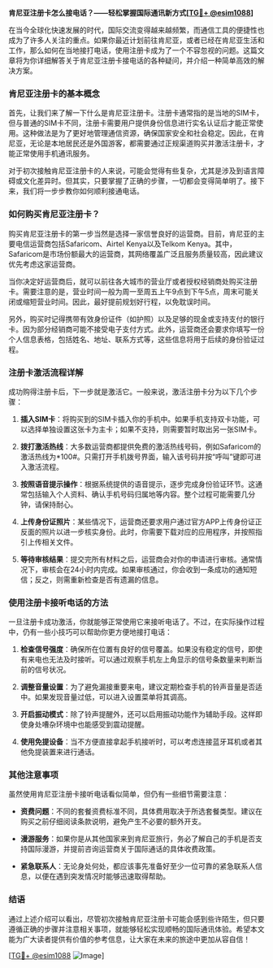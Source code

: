 **肯尼亚注册卡怎么接电话？——轻松掌握国际通讯新方式[[TG💪+ @esim1088](https://t.me/s/esim1088)]**

在当今全球化快速发展的时代，国际交流变得越来越频繁，而通信工具的便捷性也成为了许多人关注的重点。如果你最近计划前往肯尼亚，或者已经在肯尼亚生活和工作，那么如何在当地接打电话，使用注册卡成为了一个不容忽视的问题。这篇文章将为你详细解答关于肯尼亚注册卡接电话的各种疑问，并介绍一种简单高效的解决方案。

### 肯尼亚注册卡的基本概念

首先，让我们来了解一下什么是肯尼亚注册卡。注册卡通常指的是当地的SIM卡，但与普通的SIM卡不同，注册卡需要用户提供身份信息进行实名认证后才能正常使用。这种做法是为了更好地管理通信资源，确保国家安全和社会稳定。因此，在肯尼亚，无论是本地居民还是外国游客，都需要通过正规渠道购买并激活注册卡，才能正常使用手机通讯服务。

对于初次接触肯尼亚注册卡的人来说，可能会觉得有些复杂，尤其是涉及到语言障碍或文化差异时。但其实，只要掌握了正确的步骤，一切都会变得简单明了。接下来，我们将一步步教你如何顺利接通电话。

### 如何购买肯尼亚注册卡？

购买肯尼亚注册卡的第一步当然是选择一家信誉良好的运营商。目前，肯尼亚的主要电信运营商包括Safaricom、Airtel Kenya以及Telkom Kenya。其中，Safaricom是市场份额最大的运营商，其网络覆盖广泛且服务质量较高，因此建议优先考虑这家运营商。

当你决定好运营商后，就可以前往各大城市的营业厅或者授权经销商处购买注册卡。需要注意的是，营业时间一般为周一至周五上午9点到下午5点，周末可能关闭或缩短营业时间。因此，最好提前规划好行程，以免耽误时间。

另外，购买时记得携带有效身份证件（如护照）以及足够的现金或支持支付的银行卡。因为部分经销商可能不接受电子支付方式。此外，运营商还会要求你填写一份个人信息表格，包括姓名、地址、联系方式等，这些信息将用于后续的身份验证过程。

### 注册卡激活流程详解

成功购得注册卡后，下一步就是激活它。一般来说，激活注册卡分为以下几个步骤：

1. **插入SIM卡**：将购买到的SIM卡插入你的手机中。如果手机支持双卡功能，可以选择单独设置这张卡为主卡；如果不支持，则需要暂时取出另一张SIM卡。
   
2. **拨打激活热线**：大多数运营商都提供免费的激活热线号码，例如Safaricom的激活热线为*100#。只需打开手机拨号界面，输入该号码并按“呼叫”键即可进入激活流程。

3. **按照语音提示操作**：根据系统提供的语音提示，逐步完成身份验证环节。这通常包括输入个人资料、确认手机号码归属地等内容。整个过程可能需要几分钟，请保持耐心。

4. **上传身份证照片**：某些情况下，运营商还要求用户通过官方APP上传身份证正反面的照片以进一步核实身份。此时，你需要下载对应的应用程序，并按照指引上传相关文件。

5. **等待审核结果**：提交完所有材料之后，运营商会对你的申请进行审核。通常情况下，审核会在24小时内完成。如果审核通过，你会收到一条成功的通知短信；反之，则需重新检查是否有遗漏的信息。

### 使用注册卡接听电话的方法

一旦注册卡成功激活，你就能够正常使用它来接听电话了。不过，在实际操作过程中，仍有一些小技巧可以帮助你更方便地接打电话：

1. **检查信号强度**：确保所在位置有良好的信号覆盖。如果没有稳定的信号，即使有来电也无法及时接听。可以通过观察手机左上角显示的信号条数量来判断当前的信号状况。

2. **调整音量设置**：为了避免漏接重要来电，建议定期检查手机的铃声音量是否适中。如果发现音量过低，可以进入设置菜单将其调高。

3. **开启振动模式**：除了铃声提醒外，还可以启用振动功能作为辅助手段。这样即使身处嘈杂环境中也能感受到震动提醒。

4. **使用免提设备**：当不方便直接拿起手机接听时，可以考虑连接蓝牙耳机或者其他免提装置来进行通话。

### 其他注意事项

虽然使用肯尼亚注册卡接听电话看似简单，但仍有一些细节需要注意：

- **资费问题**：不同的套餐资费标准不同，具体费用取决于所选套餐类型。建议在购买之前仔细阅读条款说明，避免产生不必要的额外开支。
  
- **漫游服务**：如果你是从其他国家来到肯尼亚旅行，务必了解自己的手机是否支持国际漫游，并提前咨询运营商关于国际通话的具体收费政策。

- **紧急联系人**：无论身处何处，都应该事先准备好至少一位可靠的紧急联系人信息，以便在遇到突发情况时能够迅速取得帮助。

### 结语

通过上述介绍可以看出，尽管初次接触肯尼亚注册卡可能会感到些许陌生，但只要遵循正确的步骤并注意相关事项，就能够轻松实现顺畅的国际通讯体验。希望本文能为广大读者提供有价值的参考信息，让大家在未来的旅途中更加从容自信！

[[TG💪+ @esim1088](https://t.me/s/esim1088) ![Image](https://i.postimg.cc/4NQfJmqS/Snipaste-2025-05-13-00-14-12.png)]